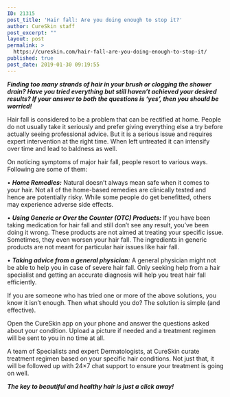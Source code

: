 ```yaml
---
ID: 21315
post_title: 'Hair fall: Are you doing enough to stop it?'
author: CureSkin staff
post_excerpt: ""
layout: post
permalink: >
  https://cureskin.com/hair-fall-are-you-doing-enough-to-stop-it/
published: true
post_date: 2019-01-30 09:19:55
---
```

<em><strong>Finding too many strands of hair in your brush or clogging the shower drain? Have you tried everything but still haven’t achieved your desired results? If your answer to both the questions is ‘yes’, then you should be worried!</strong></em>

Hair fall is considered to be a problem that can be rectified at home. People do not usually take it seriously and prefer giving everything else a try before actually seeing professional advice. But it is a serious issue and requires expert intervention at the right time. When left untreated it can intensify over time and lead to baldness as well.

On noticing symptoms of major hair fall, people resort to various ways. Following are some of them:

• <em><strong>Home Remedies:</strong></em> Natural doesn’t always mean safe when it comes to your hair. Not all of the home-based remedies are clinically tested and hence are potentially risky. While some people do get benefitted, others may experience adverse side effects.

• <em><strong>Using Generic or Over the Counter (OTC) Products:</strong> </em>If you have been taking medication for hair fall and still don’t see any result, you’ve been doing it wrong. These products are not aimed at treating your specific issue. Sometimes, they even worsen your hair fall. The ingredients in generic products are not meant for particular hair issues like hair fall.

• <em><strong>Taking advice from a general physician:</strong></em> A general physician might not be able to help you in case of severe hair fall. Only seeking help from a hair specialist and getting an accurate diagnosis will help you treat hair fall efficiently.

If you are someone who has tried one or more of the above solutions, you know it isn’t enough. Then what should you do? The solution is simple (and effective).

Open the CureSkin app on your phone and answer the questions asked about your condition. Upload a picture if needed and a treatment regimen will be sent to you in no time at all.

A team of Specialists and expert Dermatologists, at CureSkin curate treatment regimen based on your specific hair conditions. Not just that, it will be followed up with 24×7 chat support to ensure your treatment is going on well.

<em><strong>The key to beautiful and healthy hair is just a click away!</strong> </em>